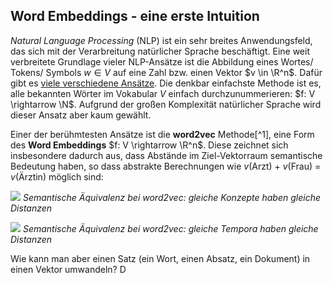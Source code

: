 


## Word Embeddings  - eine erste Intuition

*Natural Language Processing* (NLP) ist ein sehr breites Anwendungsfeld, das sich mit der Verarbreitung natürlicher Sprache beschäftigt. Eine weit verbreitete Grundlage vieler NLP-Ansätze ist die Abbildung eines Wortes/ Tokens/ Symbols $w \in V$ auf eine Zahl bzw. einen Vektor $v \in \R^n$. Dafür gibt es [viele verschiedene Ansätze](https://de.wikipedia.org/wiki/Worteinbettung). Die denkbar einfachste Methode ist es, alle bekannten Wörter im Vokabular $V$ einfach durchzunummerieren: $f: V \rightarrow \N$. Aufgrund der großen Komplexität natürlicher Sprache wird dieser Ansatz aber kaum gewählt.

Einer der berühmtesten  Ansätze ist die **word2vec** Methode[^1], eine Form des **Word Embeddings** $f: V \rightarrow \R^n$. Diese zeichnet sich insbesondere dadurch aus, dass Abstände im Ziel-Vektorraum semantische Bedeutung haben, so dass abstrakte Berechnungen wie 
$v$(Arzt) + $v$(Frau) = $v$(Ärztin) möglich sind:

![](./images/word2vec1.png)
*Semantische Äquivalenz bei word2vec: gleiche Konzepte haben gleiche Distanzen*

![](./images/word2vec2.png)
*Semantische Äquivalenz bei word2vec: gleiche Tempora haben gleiche Distanzen*

Wie kann man aber einen Satz (ein Wort, einen Absatz, ein Dokument) in einen Vektor umwandeln? D 
